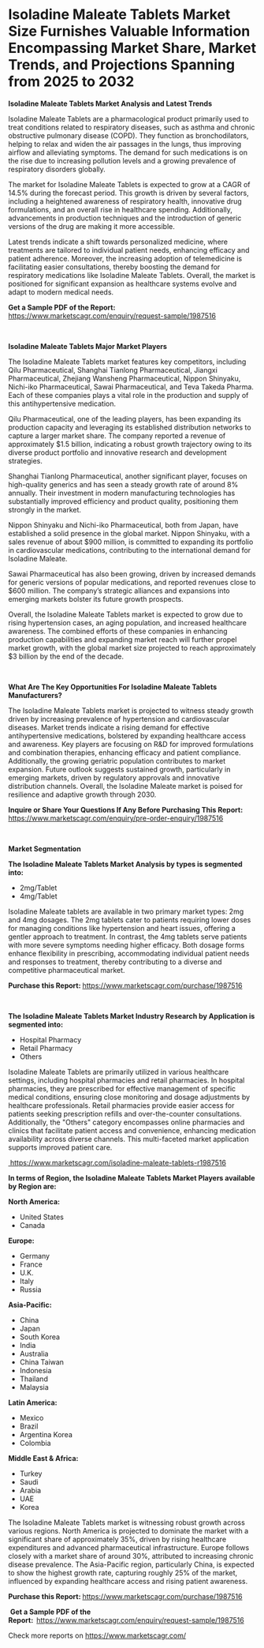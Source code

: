 <p><h1>Isoladine Maleate Tablets Market Size Furnishes Valuable Information Encompassing Market Share, Market Trends, and Projections Spanning from 2025 to 2032</h1></p><p><strong>Isoladine Maleate Tablets Market Analysis and Latest Trends</strong></p>
<p><p>Isoladine Maleate Tablets are a pharmacological product primarily used to treat conditions related to respiratory diseases, such as asthma and chronic obstructive pulmonary disease (COPD). They function as bronchodilators, helping to relax and widen the air passages in the lungs, thus improving airflow and alleviating symptoms. The demand for such medications is on the rise due to increasing pollution levels and a growing prevalence of respiratory disorders globally.</p><p>The market for Isoladine Maleate Tablets is expected to grow at a CAGR of 14.5% during the forecast period. This growth is driven by several factors, including a heightened awareness of respiratory health, innovative drug formulations, and an overall rise in healthcare spending. Additionally, advancements in production techniques and the introduction of generic versions of the drug are making it more accessible.</p><p>Latest trends indicate a shift towards personalized medicine, where treatments are tailored to individual patient needs, enhancing efficacy and patient adherence. Moreover, the increasing adoption of telemedicine is facilitating easier consultations, thereby boosting the demand for respiratory medications like Isoladine Maleate Tablets. Overall, the market is positioned for significant expansion as healthcare systems evolve and adapt to modern medical needs.</p></p>
<p><strong>Get a Sample PDF of the Report:&nbsp;</strong> <a href="https://www.marketscagr.com/enquiry/request-sample/1987516?utm_campaign=2471&utm_medium=2&utm_source=Github&utm_content=ia&utm_term=09032025&utm_id=isoladine-maleate-tablets">https://www.marketscagr.com/enquiry/request-sample/1987516</a></p>
<p>&nbsp;</p>
<p><strong>Isoladine Maleate Tablets Major Market Players</strong></p>
<p><p>The Isoladine Maleate Tablets market features key competitors, including Qilu Pharmaceutical, Shanghai Tianlong Pharmaceutical, Jiangxi Pharmaceutical, Zhejiang Wansheng Pharmaceutical, Nippon Shinyaku, Nichi-iko Pharmaceutical, Sawai Pharmaceutical, and Teva Takeda Pharma. Each of these companies plays a vital role in the production and supply of this antihypertensive medication.</p><p>Qilu Pharmaceutical, one of the leading players, has been expanding its production capacity and leveraging its established distribution networks to capture a larger market share. The company reported a revenue of approximately $1.5 billion, indicating a robust growth trajectory owing to its diverse product portfolio and innovative research and development strategies.</p><p>Shanghai Tianlong Pharmaceutical, another significant player, focuses on high-quality generics and has seen a steady growth rate of around 8% annually. Their investment in modern manufacturing technologies has substantially improved efficiency and product quality, positioning them strongly in the market.</p><p>Nippon Shinyaku and Nichi-iko Pharmaceutical, both from Japan, have established a solid presence in the global market. Nippon Shinyaku, with a sales revenue of about $900 million, is committed to expanding its portfolio in cardiovascular medications, contributing to the international demand for Isoladine Maleate.</p><p>Sawai Pharmaceutical has also been growing, driven by increased demands for generic versions of popular medications, and reported revenues close to $600 million. The company’s strategic alliances and expansions into emerging markets bolster its future growth prospects.</p><p>Overall, the Isoladine Maleate Tablets market is expected to grow due to rising hypertension cases, an aging population, and increased healthcare awareness. The combined efforts of these companies in enhancing production capabilities and expanding market reach will further propel market growth, with the global market size projected to reach approximately $3 billion by the end of the decade.</p></p>
<p>&nbsp;</p>
<p><strong>What Are The Key Opportunities For Isoladine Maleate Tablets Manufacturers?</strong></p>
<p><p>The Isoladine Maleate Tablets market is projected to witness steady growth driven by increasing prevalence of hypertension and cardiovascular diseases. Market trends indicate a rising demand for effective antihypertensive medications, bolstered by expanding healthcare access and awareness. Key players are focusing on R&D for improved formulations and combination therapies, enhancing efficacy and patient compliance. Additionally, the growing geriatric population contributes to market expansion. Future outlook suggests sustained growth, particularly in emerging markets, driven by regulatory approvals and innovative distribution channels. Overall, the Isoladine Maleate market is poised for resilience and adaptive growth through 2030.</p></p>
<p><strong>Inquire or Share Your Questions If Any Before Purchasing This Report:</strong> <a href="https://www.marketscagr.com/enquiry/pre-order-enquiry/1987516?utm_campaign=2471&utm_medium=2&utm_source=Github&utm_content=ia&utm_term=09032025&utm_id=isoladine-maleate-tablets">https://www.marketscagr.com/enquiry/pre-order-enquiry/1987516</a></p>
<p>&nbsp;</p>
<p><strong>Market Segmentation</strong></p>
<p><strong>The Isoladine Maleate Tablets Market Analysis by types is segmented into:</strong></p>
<p><ul><li>2mg/Tablet</li><li>4mg/Tablet</li></ul></p>
<p><p>Isoladine Maleate tablets are available in two primary market types: 2mg and 4mg dosages. The 2mg tablets cater to patients requiring lower doses for managing conditions like hypertension and heart issues, offering a gentler approach to treatment. In contrast, the 4mg tablets serve patients with more severe symptoms needing higher efficacy. Both dosage forms enhance flexibility in prescribing, accommodating individual patient needs and responses to treatment, thereby contributing to a diverse and competitive pharmaceutical market.</p></p>
<p><strong>Purchase this Report:&nbsp;</strong><a href="https://www.marketscagr.com/purchase/1987516?utm_campaign=2471&utm_medium=2&utm_source=Github&utm_content=ia&utm_term=09032025&utm_id=isoladine-maleate-tablets">https://www.marketscagr.com/purchase/1987516</a></p>
<p>&nbsp;</p>
<p><strong>The Isoladine Maleate Tablets Market Industry Research by Application is segmented into:</strong></p>
<p><ul><li>Hospital Pharmacy</li><li>Retail Pharmacy</li><li>Others</li></ul></p>
<p><p>Isoladine Maleate Tablets are primarily utilized in various healthcare settings, including hospital pharmacies and retail pharmacies. In hospital pharmacies, they are prescribed for effective management of specific medical conditions, ensuring close monitoring and dosage adjustments by healthcare professionals. Retail pharmacies provide easier access for patients seeking prescription refills and over-the-counter consultations. Additionally, the "Others" category encompasses online pharmacies and clinics that facilitate patient access and convenience, enhancing medication availability across diverse channels. This multi-faceted market application supports improved patient care.</p></p>
<p><a href="https://www.marketscagr.com/isoladine-maleate-tablets-r1987516?utm_campaign=2471&utm_medium=2&utm_source=Github&utm_content=ia&utm_term=09032025&utm_id=isoladine-maleate-tablets">&nbsp;https://www.marketscagr.com/isoladine-maleate-tablets-r1987516</a></p>
<p><strong>In terms of Region, the Isoladine Maleate Tablets Market Players available by Region are:</strong></p>
<p>
    <p> <strong> North America: </strong>
        <ul>
            <li>United States</li>
            <li>Canada</li>
        </ul>
        </p> 
    <p> <strong> Europe: </strong>
        <ul>
            <li>Germany</li>
            <li>France</li>
            <li>U.K.</li>
            <li>Italy</li>
            <li>Russia</li>
        </ul>
        </p> 
    <p> <strong> Asia-Pacific: </strong>
        <ul>
            <li>China</li>
            <li>Japan</li>
            <li>South Korea</li>
            <li>India</li>
            <li>Australia</li>
            <li>China Taiwan</li>
            <li>Indonesia</li>
            <li>Thailand</li>
            <li>Malaysia</li>
        </ul>
        </p> 
    <p> <strong> Latin America: </strong>
        <ul>
            <li>Mexico</li>
            <li>Brazil</li>
            <li>Argentina Korea</li>
            <li>Colombia</li>
        </ul>
        </p> 
    <p> <strong> Middle East & Africa: </strong>
        <ul>
            <li>Turkey</li>
            <li>Saudi</li>
            <li>Arabia</li>
            <li>UAE</li>
            <li>Korea</li>
        </ul>
    </p>
    </p>
<p><p>The Isoladine Maleate Tablets market is witnessing robust growth across various regions. North America is projected to dominate the market with a significant share of approximately 35%, driven by rising healthcare expenditures and advanced pharmaceutical infrastructure. Europe follows closely with a market share of around 30%, attributed to increasing chronic disease prevalence. The Asia-Pacific region, particularly China, is expected to show the highest growth rate, capturing roughly 25% of the market, influenced by expanding healthcare access and rising patient awareness.</p></p>
<p><strong>Purchase this Report: </strong><a href="https://www.marketscagr.com/purchase/1987516?utm_campaign=2471&utm_medium=2&utm_source=Github&utm_content=ia&utm_term=09032025&utm_id=isoladine-maleate-tablets">https://www.marketscagr.com/purchase/1987516</a></p>
<p>&nbsp;<strong>Get a Sample PDF of the Report:&nbsp;&nbsp;</strong><a href="https://www.marketscagr.com/enquiry/request-sample/1987516?utm_campaign=2471&utm_medium=2&utm_source=Github&utm_content=ia&utm_term=09032025&utm_id=isoladine-maleate-tablets">https://www.marketscagr.com/enquiry/request-sample/1987516</a></p>
<p><strong></strong></p>
<p>Check more reports on <a href="https://www.marketscagr.com/?utm_campaign=2471&utm_medium=2&utm_source=Github&utm_content=ia&utm_term=09032025&utm_id=isoladine-maleate-tablets">https://www.marketscagr.com/</a></p>